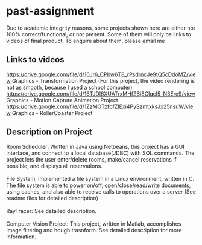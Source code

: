 # past-assignment

Due to academic integrity reasons, some projects shown here are either not 100% correct/functional, or not present. Some of them will only be links to videos of final product. To enquire about them, please email me<br/>

## Links to videos 
https://drive.google.com/file/d/16Jr6_CPbw6T8_rPsdrncJe9tQ5cDdoMZ/view Graphics - Transformation Project (For this project, the video rendering is not as smooth, because I used a school computer)<br/>
https://drive.google.com/file/d/16TJDl6XUATrxMHfZSj8GlgcI5_N3Ere9/view Graphics - Motion Capture Animation Project<br/>
https://drive.google.com/file/d/1ZzMOTzfbfZIExi4PySzmtxksJx25nsuW/view Graphics - RollerCoaster Project<br/>

## Description on Project
Room Scheduler: Written in Java using Netbeans, this project has a GUI interface, and connect to a local database(JDBC) with SQL commands. The project lets the user enter/delete rooms, make/cancel reservations if possible, and displays all reservations. <br/>
<br/>
File System: Implemented a file system in a Linux environment, written in C. The file system is able to power on/off, open/close/read/write documents, using caches, and 
also able to receive calls to operations over a server (See readme files for detailed description) <br/>
<br/>
RayTracer: See detailed description.<br/>
<br/>
Computer Vision Project: This project, written in Matlab, accomplishes image filtering and hough trasnform. See detailed description for more information.<br/>
